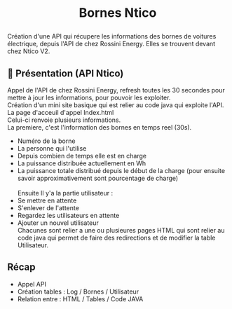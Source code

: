 # <p align="center">Bornes Ntico</p>
  
Création d'une API qui récupere les informations des bornes de voitures électrique, depuis l'API de chez Rossini Energy. Elles se trouvent devant chez Ntico V2.

## 🧐 Présentation (API Ntico)
Appel de l'API de chez Rossini Energy, refresh toutes les 30 secondes pour mettre à jour les informations, pour pouvoir les exploiter.<br>
Création d'un mini site basique qui est relier au code java qui exploite l'API. 
<br>La page d'acceuil d'appel Index.html
<br>Celui-ci renvoie plusieurs informations.
<br>La premiere, c'est l'information des bornes en temps reel (30s).
- Numéro de la borne
- La personne qui l'utilise
- Depuis combien de temps elle est en charge
- La puissance distribuée actuellement en Wh
- La puissance totale distribué depuis le début de la charge (pour ensuite savoir approximativement sont pourcentage de charge)<br><br>
 Ensuite Il y'a la partie utilisateur : 
- Se mettre en attente
- S'enlever de l'attente
- Regardez les utilisateurs en attente
- Ajouter un nouvel utilisateur<br>
Chacunes sont relier a une ou plusieures pages HTML qui sont relier au code java qui permet de faire des redirections et de modifier la table Utilisateur.
## Récap
- Appel API 
- Création tables : Log / Bornes / Utilisateur
- Relation entre : HTML / Tables / Code JAVA
